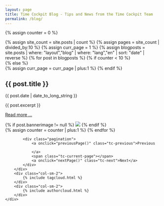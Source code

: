 ```yaml
---
layout: page
title: Time Cockpit Blog - Tips and News from the Time Cockpit Team
permalink: /blog/
---
```

{% assign counter = 0 %}
<div class="tc-blogoverview">
	<div class="row">
		<div class="col-sm-10">
			{% assign site_count = site.posts | count %}
			{% assign pages = site_count | divided_by:10 %}
			{% assign curr_page = 1 %}
			{% assign blogposts = site.posts | where: "layout","blog" | where: "lang","en" | sort: "date" | reverse %}
			{% for post in blogposts %}
				{% if counter < 10 %}
					<div class="row tc-blogteaser">
				{% else %}
					<div class="row tc-blogteaser hidden">
					{% assign curr_page = curr_page | plus:1 %}
				{% endif %}
					<div class="col-sm-12"><h2>{{ post.title }}</h2></div>
					<div class="col-sm-8">
						<p>{{ post.date | date_to_long_string }}</p>
						<p>{{ post.excerpt }}</p>
						<p><a href="{{ post.url | prepend: site.baseurl }}">Read more ...</a></p>
					</div>
					<div class="col-sm-4">
					{% if post.bannerimage != null %}
						<img src="{{ post.bannerimage | prepend: site.baseurl }}" />
					{% endif %}
					</div>
				</div>
				{% assign counter = counter | plus:1 %}
			{% endfor %}

			<div class="pagination">
				<a onclick="previousPage()" class="tc-previous">Previous
					
				</a>
				<span class="tc-current-page"></span>
				<a onclick="nextPage()" class="tc-next">Next</a>
			</div>
		</div>
		<div class="col-sm-2">
			{% include tagcloud.html %}
		</div>
		<div class="col-sm-2">
			{% include authorcloud.html %}
		</div>
	</div>
</div>